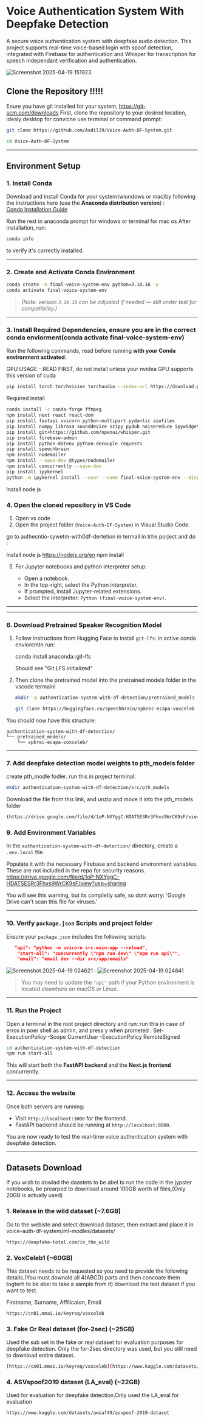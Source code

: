 


# Voice Authentication System With Deepfake Detection

A secure voice authentication system with deepfake audio detection. This project supports real-time voice-based login with spoof detection, integrated with Firebase for authentication and Whisper for transcription for speech independant verification and authentication.


![Screenshot 2025-04-19 151923](https://github.com/user-attachments/assets/752c0612-4e95-41a1-a254-90979ed255a6)



## Clone the Repository !!!!!
Enure you have git installed for your system, https://git-scm.com/downloads
First, clone the repository to your desired location, idealy desktop for convicne use terminal or command prompt:

```bash
git clone https://github.com/Aadil29/Voice-Auth-DF-System.git
```

```bash
cd Voice-Auth-DF-System
```


---

## Environment Setup

### 1. Install Conda

Download and install Conda for your system(wiundows or mac)by following the instructions here (use the **Anaconda distribution version**) :  
[Conda Installation Guide](https://docs.conda.io/projects/conda/en/latest/user-guide/install/index.html)

Run the rest in anaconda prompt for windows or terminal for mac os
After installation, run:

```bash
conda info
```

to verify it's correctly installed.

---

### 2. Create and Activate Conda Environment

```bash
conda create -n final-voice-system-env python=3.10.16 -y
conda activate final-voice-system-env
```

> *(Note: version `3.10.16` can be adjusted if needed — still under test for compatibility.)*

---

### 3. Install Required Dependencies, ensure you are in the correct conda enviorment(conda activate final-voice-system-env)

Run the following commands, read before running **with your Conda environment activated**:

GPU USAGE - READ FIRST, do not install unless your nvidea GPU supports this version of cuda
```bash
pip install torch torchvision torchaudio --index-url https://download.pytorch.org/whl/cu121
```
Required install

```bash
conda install -c conda-forge ffmpeg
npm install next react react-dom
pip install fastapi uvicorn python-multipart pydantic aiofiles
pip install numpy librosa sounddevice scipy pydub noisereduce ipywidgets
pip install git+https://github.com/openai/whisper.git
pip install firebase-admin
pip install python-dotenv python-decouple requests
pip install speechbrain
npm install nodemailer
npm install --save-dev @types/nodemailer
npm install concurrently --save-dev
pip install ipykernel
python -m ipykernel install --user --name final-voice-system-env --display-name "Python (final-voice-system-env)"
```


Install node js

### 4. Open the cloned repository in VS Code

1. Open vs code 
1. Open the project folder (`Voice-Auth-DF-System`) in Visual Studio Code.


go to authecntio-sywetm-with0df-dertetion in termail in trhe porject and do :

Install node js
https://nodejs.org/en
npm install

5. For Jupyter notebooks and python interpreter setup:

   - Open a notebook.
   - In the top-right, select the Python interpreter.
   - If prompted, install Jupyter-related extensions.
   - Select the interpreter: `Python (final-voice-system-env)`.

---



---

### 6. Download Pretrained Speaker Recognition Model

1. Follow instructions from Hugging Face to install `git-lfs`:
   in active conda envioremtn run:

   conda install anaconda::git-lfs


   Should see "Git LFS initialized" 

3. Then clone the pretrained model into the pretrained models folder in the vscode termainl 

   ```bash
   mkdir -p authentication-system-with-df-detection/pretrained_models

   ```

   ```bash
   git clone https://huggingface.co/speechbrain/spkrec-ecapa-voxceleb
   ```

You should now have this structure:

```
authentication-system-with-df-detection/
└── pretrained_models/
    └── spkrec-ecapa-voxceleb/
```


---


### 7. Add deepfake detection  model weights to pth_models folder

create pth_modle fodler. run this in project terminal:

```bash
mkdir authentication-system-with-df-detection/src/pth_models
```

Download the file from this link, and unzip and move it into the  pth_models folder 

```bash
(https://drive.google.com/file/d/1oP-NXYggC-HDATSESRr3Fhxs9WrCK9sF/view?usp=sharing)
```


### 9. Add Environment Variables

In the `authentication-system-with-df-detection/` directory, create a `.env.local` file.

Populate it with the necessary Firebase and backend environment variables. These are not included in the repo for security reasons.
https://drive.google.com/file/d/1oP-NXYggC-HDATSESRr3Fhxs9WrCK9sF/view?usp=sharing

You will see this warning, but its completly safe, so dont worry: 'Google Drive can't scan this file for viruses.'

---

### 10. Verify `package.json` Scripts and project folder

Ensure your `package.json` includes the following scripts:

```json
   "api": "python -m uvicorn src.main:app --reload",
    "start-all": "concurrently \"npm run dev\" \"npm run api\"",
    "email": "email dev --dir src/app/emails"

```
![Screenshot 2025-04-19 024621](https://github.com/user-attachments/assets/8b54ccde-4c64-45a9-afb7-d0e86653ef0a) : ![Screenshot 2025-04-19 024841](https://github.com/user-attachments/assets/095ebd05-efa4-4f7c-972f-03bd78c736b3)


> You may need to update the `"api"` path if your Python environment is located elsewhere on macOS or Linux.

---

### 11. Run the Project

Open a terminal in the root project directory and run:
run this in case of erros in poer shell as admin, and press y when prometed : Set-ExecutionPolicy -Scope CurrentUser -ExecutionPolicy RemoteSigned


```bash
cd authentication-system-with-df-detection
npm run start-all
```

This will start both the **FastAPI backend** and the **Next.js frontend** concurrently.

---

### 12. Access the website

Once both servers are running:

- Visit `http://localhost:3000` for the frontend.
- FastAPI backend should be running at `http://localhost:8000`.

You are now ready to test the real-time voice authentication system with deepfake detection.

---


## Datasets Download 
If you wish to dowlad the daastets to be abel to run the code in the jypster notebooks, be prearped to download around 100GB worth of files,(Only 20GB is actually used)


### 1. Release in the wild dataset (~7.6GB)

Go to the webiste and select download dataset, then extract and place it in voice-auth-df-system/ml-modles/datasets/

```bash
https://deepfake-total.com/in_the_wild
```

### 2. VoxCeleb1 (~60GB)

This dataset needs to be requested so you need to provide the following details.(You must downald all 4(ABCD) parts and then concoate them togterh to be abel to take a sample from it) download the test dataset if you want to test.

Firstname, Surname, Affilicaion, Email

```bash
https://cn01.mmai.io/keyreq/voxceleb
```

### 3. Fake Or Real dataset (for-2sec) (~25GB)
Used the sub set in the fake or real dataset for evaluation purposes for deepfake detection. Only the for-2sec directory was used, but you still need to download entire dataset.

```bash
[https://cn01.mmai.io/keyreq/voxceleb](https://www.kaggle.com/datasets/mohammedabdeldayem/the-fake-or-real-dataset)
```
### 4. ASVspoof2019 dataset (LA_eval) (~22GB)
Used for evaluation for deepfake detection.Only used the LA_eval for evaluation

```bash
https://www.kaggle.com/datasets/awsaf49/asvpoof-2019-dataset
```

